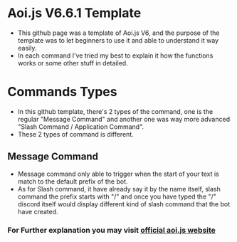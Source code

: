 # Aoi.js V6.6.1 Template
- This github page was a template of Aoi.js V6, and the purpose of the template was to let beginners to use it and able to understand it way easily.
- In each command I've tried my best to explain it how the functions works or some other stuff in detailed.

# Commands Types
- In this github template, there's 2 types of the command, one is the regular "Message Command" and another one was way more advanced "Slash Command / Application Command".
- These 2 types of command is different.
## Message Command
- Message command only able to trigger when the start of your text is match to the default prefix of the bot.
- As for Slash command, it have already say it by the name itself, slash command the prefix starts with "/" and once you have typed the "/" discord itself would display different kind of slash command that the bot have created.

### For Further explanation you may visit [official aoi.js website](https://aoi.js.org)

